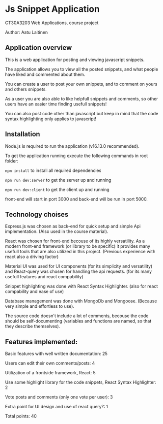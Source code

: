 # Js Snippet Application
CT30A3203 Web Applications, course project

Author: Aatu Laitinen

## Application overview

This is a web application for posting and viewing javascript snippets.

The application allows you to view all the posted snippets, and what people have liked and commented about them.

You can create a user to post your own snippets, and to comment on yours and others snippets.

As a user you are also able to like helpfull snippets and comments, so other users have an easier time finding usefull snippets!

You can also post code other than javascript but keep in mind that the code syntax highlighting only applies to javascript!

## Installation

Node.js is required to run the application (v16.13.0 recommended).

To get the application running execute the following commands in root folder: 

`npm install`  to install all required dependencies

`npm run dev:server` to get the server up and running

`npm run dev:client` to get the client up and running

front-end will start in port 3000 and back-end will be run in port 5000.

## Technology choises

Express.js was chosen as back-end for quick setup and simple Api implementation. (Also used in the course material).

React was chosen for front-end becouse of its highly versatility. As a modern front-end framework (or library to be specific) it provides many usefull tools that are also utilized in this project. (Previous experience with react also a driving factor)

Material UI was used for UI components (for its simplicity and versatility) and React-query was chosen for handling the api requests. (for its many usefull features and react compability)

Snippet highlighting was done with React Syntax Highlighter. (also for react compability and ease of use)

Database management was done with MongoDb and Mongoose. (Because very simple and effortless to use). 

The source code doesn't include a lot of comments, becouse the code should be self-documenting (variables and functions are named, so that they describe themselves).

## Features implemented:

Basic features with well written documentation: 25

Users can edit their own comments/posts: 4

Utilization of a frontside framework, React: 5

Use some highlight library for the code snippets, React Syntax Highlighter: 2 

Vote posts and comments (only one vote per user): 3

Extra point for UI design and use of react query?: 1

Total points: 40

